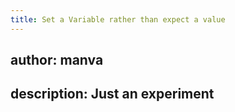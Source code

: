 ```yaml
---
title: Set a Variable rather than expect a value 
---
```

author: manva
---
description: Just an experiment 
---
